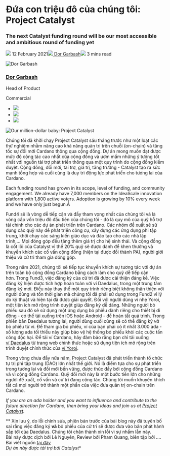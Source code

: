 # Đứa con triệu đô của chúng tôi: Project Catalyst

### **The next Catalyst funding round will be our most accessible and ambitious round of funding yet**

![](img/2021-02-12-our-million-dollar-baby-project-catalyst.002.png) 12 February 2021![](img/2021-02-12-our-million-dollar-baby-project-catalyst.002.png)[ Dor Garbash](tmp//en/blog/authors/dor-garbash/page-1/)![](img/2021-02-12-our-million-dollar-baby-project-catalyst.003.png) 3 mins read

![Dor Garbash](img/2021-02-12-our-million-dollar-baby-project-catalyst.004.png)[](tmp//en/blog/authors/dor-garbash/page-1/)

### [**Dor Garbash**](tmp//en/blog/authors/dor-garbash/page-1/)

Head of Product

Commercial

- ![](img/2021-02-12-our-million-dollar-baby-project-catalyst.005.png)[](https://linkedin.com/in/garbash "LinkedIn")
- ![](img/2021-02-12-our-million-dollar-baby-project-catalyst.006.png)[](https://twitter.com/garbash "Twitter")
- ![](img/2021-02-12-our-million-dollar-baby-project-catalyst.007.png)[](https://github.com/Garbash "GitHub")

![Our million-dollar baby: Project Catalyst](img/2021-02-12-our-million-dollar-baby-project-catalyst.008.jpeg)

Chúng tôi đã khởi chạy Project Catalyst sáu tháng trước như một loạt các thử nghiệm nhằm nâng cao khả năng quản trị trên chuỗi (on-chain) và tăng tốc sự đổi mới Cardano thông qua cộng đồng. Dự án mong muốn đạt được mức độ cộng tác cao nhất của cộng đồng và ươm mầm những ý tưởng tốt nhất với nguồn tài trợ phát triển thông qua một quy trình do cộng đồng kiểm duyệt. Cộng đồng, đổi mới, tài trợ, giá trị, tăng trưởng - Catalyst tạo ra sức mạnh tổng hợp và cuối cùng là duy trì động lực phát triển cho tương lai của Cardano. 

Each funding round has grown in its scope, level of funding, and community engagement. We already have 7,000 members on the IdeaScale innovation platform with 1,800 active voters. Adoption is growing by 10% every week and we have only just begun.Â 

Fund4 sẽ là vòng dễ tiếp cận và đầy tham vọng nhất của chúng tôi và là vòng cấp vốn triệu đô đầu tiên của chúng tôi - đó là quy mô của quỹ hỗ trợ tài chính cho các dự án phát triển trên Cardano. Các nhóm đề xuất sẽ sử dụng các quỹ này để phát triển công cụ, xây dựng các ứng dụng phi tập trung, khởi chạy các sáng kiến ​​giáo dục và đào tạo cho các nhà lập trình,... Mọi đóng góp đều tăng thêm giá trị cho hệ sinh thái. Và cộng đồng là cốt lõi của Catalyst vì thế 20% quỹ sẽ được dành để khen thưởng và khuyến khích các cố vấn cộng đồng (hiện tại được đổi thành PA), người giới thiệu và cử tri tham gia đóng góp.

Trong năm 2021, chúng tôi sẽ tiếp tục khuyến khích sự tương tác với dự án trên toàn bộ cộng đồng Cardano bằng cách làm cho quỹ dễ tiếp cận hơn. Trong Fund3, việc đăng ký của cử tri đã được cải thiện đáng kể. Việc đăng ký hiện được tích hợp hoàn toàn với ví Daedalus, trong một trung tâm đăng ký mới. Điều này thay thế một quy trình riêng biệt không thân thiện với người dùng và tốn thời gian mà chúng tôi đã phải sử dụng trong Fund2 vì lý do kỹ thuật và hiện tại đã được giải quyết. Đối với người dùng ví nhẹ Yoroi, một tiện ích mở rộng trình duyệt giúp đăng ký dễ dàng. Những người bỏ phiếu sau đó sẽ sử dụng một ứng dụng bỏ phiếu dành riêng cho thiết bị di động - có thể tải xuống trên iOS hoặc Android - để hoàn tất quá trình. Trong phiên bản Daedalus tương lai, người dùng cuối cùng sẽ có thể đăng ký *và* bỏ phiếu từ ví. Để tham gia bỏ phiếu, ví của bạn phải có ít nhất 3.000 ada -  số lượng ada tối thiểu này giúp bảo vệ hệ thống bỏ phiếu khỏi các cuộc tấn công độc hại. Để tải ví Cardano, hãy đảm bảo rằng bạn chỉ tải xuống [ví Daedalus](https://daedaluswallet.io/) từ trang web chính thức hoặc sử dụng tiện ích mở rộng trên trình duyệt chính thức của [ví Yoroi](https://yoroi-wallet.com/#/).

Trong vòng chưa đầy nửa năm, Project Catalyst đã phát triển thành tổ chức tự trị phi tập trung (DAO) lớn nhất thế giới. Nó là điểm tựa cho sự phát triển trong tương lai và đổi mới bền vững, được thúc đẩy bởi cộng đồng Cardano và vì cộng đồng Cardano. Quỹ đổi mới này là một bước tiến lớn cho những người đề xuất, cố vấn và cử tri đang cộng tác. Chúng tôi muốn khuyến khích tất cả mọi người trở thành một phần của việc đưa quản trị on-chain trên Cardano.

*If you are an ada holder and you want to influence and contribute to the future direction for Cardano, then bring your ideas and join us at [Project Catalyst](https://cardano.ideascale.com/a/index).*

** Xin lưu ý, do lỗi chỉnh sửa, phiên bản trước của bài blog này đã tuyên bố sai rằng việc đăng ký **và** bỏ phiếu của cử tri sẽ được đưa vào bản phát hành sắp tới của Daedalus. Chúng tôi chân thành xin lỗi vì sự nhầm lẫn này.<br>Bài này được dịch bởi Lê Nguyên, Review bởi Pham Quang, biên tập bởi .... Bài viết nguồn [tại đây](https://iohk.io/en/blog/posts/2021/02/12/our-million-dollar-baby-project-catalyst/)<br>*Dự án này được tài trợ bởi Catalyst**
